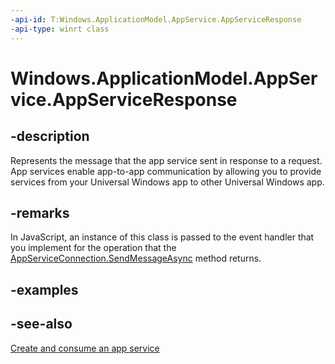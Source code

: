 ```yaml
---
-api-id: T:Windows.ApplicationModel.AppService.AppServiceResponse
-api-type: winrt class
---
```


<!-- Class syntax.
public class AppServiceResponse : Windows.ApplicationModel.AppService.IAppServiceResponse
-->

# Windows.ApplicationModel.AppService.AppServiceResponse

## -description
Represents the message that the app service sent in response to a request. App services enable app-to-app communication by allowing you to provide services from your Universal Windows app to other Universal Windows app.

## -remarks
In JavaScript, an instance of this class is passed to the event handler that you implement for the operation that the [AppServiceConnection.SendMessageAsync](appserviceconnection_sendmessageasync_1777128850.md) method returns.

## -examples

## -see-also
[Create and consume an app service](https://msdn.microsoft.com/windows/uwp/launch-resume/how-to-create-and-consume-an-app-service)